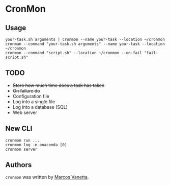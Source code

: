 # CronMon

## Usage

```
your-task.sh arguments | cronmon --name your-task --location ~/cronmon
cronman --command "your-task.sh arguments" --name your-task --location ~/cronmon
cronmon --command "script.sh" --location ~/cronmon --on-fail "fail-script.sh"
```

## TODO

* ~~Store how much time does a task has taken~~
* ~~On failure do~~
* Configuration file
* Log into a single file
* Log into a database (SQL)
* Web server

## New CLI

```
cronmon run ...
cronmon log -n anaconda [0]
cronmon server
```

## Authors

`cronmon` was written by [Marcos Vanetta](http://twitter.com/malev).
